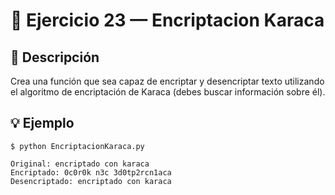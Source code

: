 # 🧮 Ejercicio 23 — Encriptacion Karaca



## 📌 Descripción


 Crea una función que sea capaz de encriptar y desencriptar texto
 utilizando el algoritmo de encriptación de Karaca (debes buscar información sobre él).
 


## 💡 Ejemplo

    
    $ python EncriptacionKaraca.py

    Original: encriptado con karaca
    Encriptado: 0c0r0k n3c 3d0tp2rcn1aca
    Desencriptado: encriptado con karaca 
    